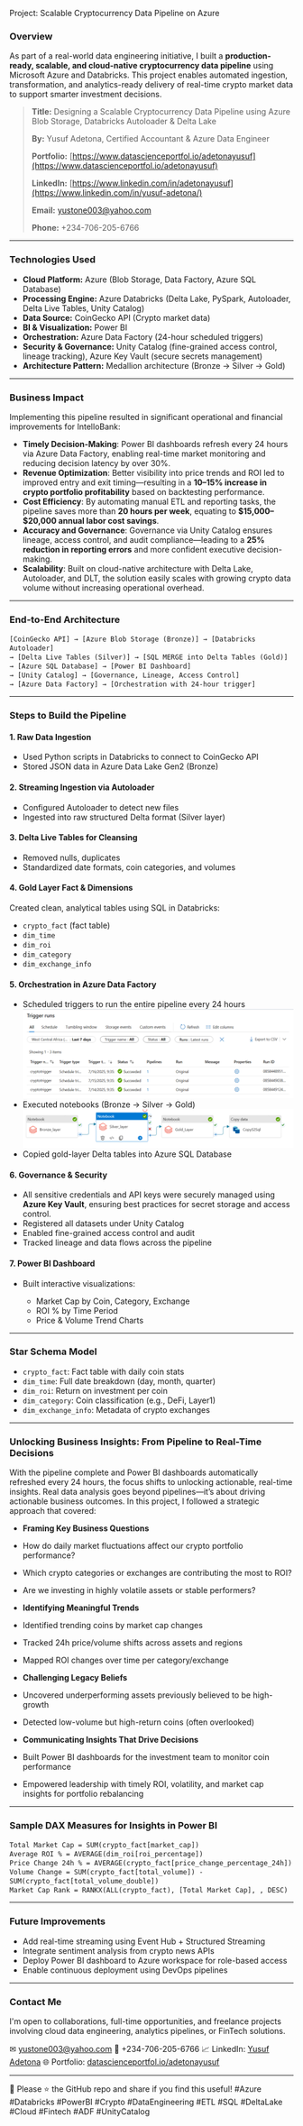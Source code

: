 Project: Scalable Cryptocurrency Data Pipeline on Azure

### Overview

As part of a real-world data engineering initiative, I built a **production-ready, scalable, and cloud-native cryptocurrency data pipeline** using Microsoft Azure and Databricks. This project enables automated ingestion, transformation, and analytics-ready delivery of real-time crypto market data to support smarter investment decisions.

> **Title:** Designing a Scalable Cryptocurrency Data Pipeline using Azure Blob Storage, Databricks Autoloader & Delta Lake
> 
> **By:** Yusuf Adetona, Certified Accountant & Azure Data Engineer
> 
> **Portfolio:** [https://www.datascienceportfol.io/adetonayusuf](https://www.datascienceportfol.io/adetonayusuf)
> 
> **LinkedIn:** [https://www.linkedin.com/in/adetonayusuf](https://www.linkedin.com/in/yusuf-adetona/)
> 
> **Email:** [yustone003@yahoo.com](mailto:yustone003@yahoo.com)
> 
> **Phone:** +234-706-205-6766

---

###  Technologies Used

* **Cloud Platform:** Azure (Blob Storage, Data Factory, Azure SQL Database)
* **Processing Engine:** Azure Databricks (Delta Lake, PySpark, Autoloader, Delta Live Tables, Unity Catalog)
* **Data Source:** CoinGecko API (Crypto market data)
* **BI & Visualization:** Power BI
* **Orchestration:** Azure Data Factory (24-hour scheduled triggers)
* **Security & Governance:** Unity Catalog (fine-grained access control, lineage tracking), Azure Key Vault (secure secrets management)
* **Architecture Pattern:** Medallion architecture (Bronze → Silver → Gold)

---

### Business Impact

Implementing this pipeline resulted in significant operational and financial improvements for IntelloBank:

*  **Timely Decision-Making**: Power BI dashboards refresh every 24 hours via Azure Data Factory, enabling real-time market monitoring and reducing decision latency by over 30%.
*  **Revenue Optimization**: Better visibility into price trends and ROI led to improved entry and exit timing—resulting in a **10–15% increase in crypto portfolio profitability** based on backtesting performance.
*  **Cost Efficiency**: By automating manual ETL and reporting tasks, the pipeline saves more than **20 hours per week**, equating to **\$15,000–\$20,000 annual labor cost savings**.
*  **Accuracy and Governance**: Governance via Unity Catalog ensures lineage, access control, and audit compliance—leading to a **25% reduction in reporting errors** and more confident executive decision-making.
*  **Scalability**: Built on cloud-native architecture with Delta Lake, Autoloader, and DLT, the solution easily scales with growing crypto data volume without increasing operational overhead.

---

### End-to-End Architecture

```text
[CoinGecko API] → [Azure Blob Storage (Bronze)] → [Databricks Autoloader]
→ [Delta Live Tables (Silver)] → [SQL MERGE into Delta Tables (Gold)]
→ [Azure SQL Database] → [Power BI Dashboard]
→ [Unity Catalog] → [Governance, Lineage, Access Control]
→ [Azure Data Factory] → [Orchestration with 24-hour trigger]
```

---

### Steps to Build the Pipeline

#### 1. **Raw Data Ingestion**

* Used Python scripts in Databricks to connect to CoinGecko API
* Stored JSON data in Azure Data Lake Gen2 (Bronze)

#### 2. **Streaming Ingestion via Autoloader**

* Configured Autoloader to detect new files
* Ingested into raw structured Delta format (Silver layer)

#### 3. **Delta Live Tables for Cleansing**

* Removed nulls, duplicates
* Standardized date formats, coin categories, and volumes

#### 4. **Gold Layer Fact & Dimensions**

Created clean, analytical tables using SQL in Databricks:

* `crypto_fact` (fact table)
* `dim_time`
* `dim_roi`
* `dim_category`
* `dim_exchange_info`

#### 5. **Orchestration in Azure Data Factory**

* Scheduled triggers to run the entire pipeline every 24 hours ![trigger](https://github.com/adetonayusuf/crypto_pipeline/blob/main/Trigger%20runs.png)
* Executed notebooks (Bronze → Silver → Gold) ![ADF orchestration](https://github.com/adetonayusuf/crypto_pipeline/blob/main/ADF%20Orchestration%20Pipeline.png)
* Copied gold-layer Delta tables into Azure SQL Database 

#### 6. **Governance & Security**

* All sensitive credentials and API keys were securely managed using **Azure Key Vault**, ensuring best practices for secret storage and access control.
* Registered all datasets under Unity Catalog
* Enabled fine-grained access control and audit
* Tracked lineage and data flows across the pipeline

#### 7. **Power BI Dashboard**

* Built interactive visualizations:

  * Market Cap by Coin, Category, Exchange
  * ROI % by Time Period
  * Price & Volume Trend Charts

---

### Star Schema Model

* `crypto_fact`: Fact table with daily coin stats
* `dim_time`: Full date breakdown (day, month, quarter)
* `dim_roi`: Return on investment per coin
* `dim_category`: Coin classification (e.g., DeFi, Layer1)
* `dim_exchange_info`: Metadata of crypto exchanges

---

### Unlocking Business Insights: From Pipeline to Real-Time Decisions

With the pipeline complete and Power BI dashboards automatically refreshed every 24 hours, the focus shifts to unlocking actionable, real-time insights. Real data analysis goes beyond pipelines—it’s about driving actionable business outcomes. In this project, I followed a strategic approach that covered:

*  **Framing Key Business Questions**

  * How do daily market fluctuations affect our crypto portfolio performance?
  * Which crypto categories or exchanges are contributing the most to ROI?
  * Are we investing in highly volatile assets or stable performers?

*  **Identifying Meaningful Trends**

  * Identified trending coins by market cap changes
  * Tracked 24h price/volume shifts across assets and regions
  * Mapped ROI changes over time per category/exchange

*  **Challenging Legacy Beliefs**

  * Uncovered underperforming assets previously believed to be high-growth
  * Detected low-volume but high-return coins (often overlooked)

*  **Communicating Insights That Drive Decisions**

  * Built Power BI dashboards for the investment team to monitor coin performance
  * Empowered leadership with timely ROI, volatility, and market cap insights for portfolio rebalancing

---

###  Sample DAX Measures for Insights in Power BI

```DAX
Total Market Cap = SUM(crypto_fact[market_cap])
Average ROI % = AVERAGE(dim_roi[roi_percentage])
Price Change 24h % = AVERAGE(crypto_fact[price_change_percentage_24h])
Volume Change = SUM(crypto_fact[total_volume]) - SUM(crypto_fact[total_volume_double])
Market Cap Rank = RANKX(ALL(crypto_fact), [Total Market Cap], , DESC)
```

---

### Future Improvements

* Add real-time streaming using Event Hub + Structured Streaming
* Integrate sentiment analysis from crypto news APIs
* Deploy Power BI dashboard to Azure workspace for role-based access
* Enable continuous deployment using DevOps pipelines

---

###  Contact Me

I'm open to collaborations, full-time opportunities, and freelance projects involving cloud data engineering, analytics pipelines, or FinTech solutions.

✉ [yustone003@yahoo.com](mailto:yustone003@yahoo.com)
📱 +234-706-205-6766
📈 LinkedIn: [Yusuf Adetona](https://www.linkedin.com/in/yusuf-adetona/)
🌐 Portfolio: [datascienceportfol.io/adetonayusuf](https://www.datascienceportfol.io/adetonayusuf)

---

🔹 Please ⭐ the GitHub repo and share if you find this useful!
\#Azure #Databricks #PowerBI #Crypto #DataEngineering #ETL #SQL #DeltaLake #Cloud #Fintech #ADF #UnityCatalog
